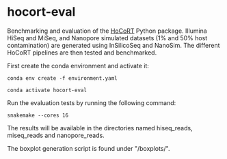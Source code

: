 # hocort-eval

Benchmarking and evaluation of the [HoCoRT](https://github.com/ignasrum/hocort) Python package.
Illumina HiSeq and MiSeq, and Nanopore simulated datasets (1% and 50% host contamination) are generated using InSilicoSeq and NanoSim.
The different HoCoRT pipelines are then tested and benchmarked.

First create the conda environment and activate it:
```
conda env create -f environment.yaml
```
```
conda activate hocort-eval
```
Run the evaluation tests by running the following command:
```
snakemake --cores 16
```
The results will be available in the directories named hiseq_reads, miseq_reads and nanopore_reads.

The boxplot generation script is found under "/boxplots/".
